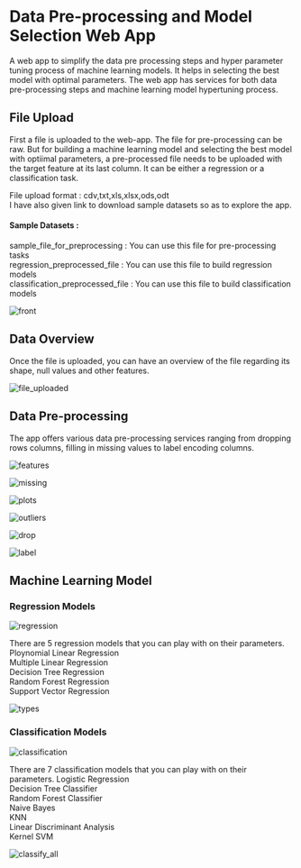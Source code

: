 # Data Pre-processing and Model Selection Web App
A web app to simplify the data pre processing steps and hyper parameter tuning process of machine learning models. It helps in selecting the best model with optimal parameters.
The web app has services for both data pre-processing steps and machine learning model hypertuning process.

## File Upload
First a file is uploaded to the web-app. The file for pre-processing can be raw. But for building a machine learning model and selecting the best model with optiimal parameters, a pre-processed file needs to be uploaded with the target feature at its last column. It can be either a regression or a classification task.

File upload format : cdv,txt,xls,xlsx,ods,odt<br />
I have also given link to download sample datasets so as to explore the app.<br />

#### Sample Datasets :

sample_file_for_preprocessing    : You can use this file for pre-processing tasks <br />
regression_preprocessed_file     : You can use this file to build regression models <br />
classification_preprocessed_file : You can use this file to build classification models <br />


![front](https://user-images.githubusercontent.com/72215169/171049013-9d06a1fd-c22f-48ce-a2b3-6209225681c8.jpg)


## Data Overview

Once the file is uploaded, you can have an overview of the file regarding its shape, null values and other features. <br />

![file_uploaded](https://user-images.githubusercontent.com/72215169/171049028-a1b4eaa3-0bd7-4117-adfc-9d45d692f763.jpg)


## Data Pre-processing

The app offers various data pre-processing services ranging from dropping rows columns, filling in missing values to label encoding columns.


![features](https://user-images.githubusercontent.com/72215169/171049041-cee8be8b-0d42-43ed-ab68-d56520fdbb3e.jpg)


![missing](https://user-images.githubusercontent.com/72215169/171049048-920c071a-11c0-487e-b6f5-a5a7b8d6b3ce.jpg)





![plots](https://user-images.githubusercontent.com/72215169/171049057-f201885b-5664-4ba6-9a9d-268c55c91bbc.jpg)




![outliers](https://user-images.githubusercontent.com/72215169/171049067-3d34dd59-8a6f-4535-8bbf-41185c06aba1.jpg)




![drop](https://user-images.githubusercontent.com/72215169/171049087-342a35a7-b995-40fe-9121-5e835472ce80.jpg)




![label](https://user-images.githubusercontent.com/72215169/171049091-d9b012d8-6bb4-4fef-a7ab-515e6c172b86.jpg)


## Machine Learning Model

### Regression Models

![regression](https://user-images.githubusercontent.com/72215169/171049099-fddbd181-e224-4583-9ec4-298f14359ec2.jpg)

There are 5 regression models that you can play with on their parameters.
Ploynomial Linear Regression <br />
Multiple Linear Regression <br />
Decision Tree Regression <br />
Random Forest Regression <br />
Support Vector Regression <br />

![types](https://user-images.githubusercontent.com/72215169/171049119-cd1a0075-4faf-48e8-aa63-1e0c99d7a41d.jpg)

### Classification Models


![classification](https://user-images.githubusercontent.com/72215169/171049126-a55ca6d2-adec-447b-a4cc-c0ed06664ebb.jpg)

There are 7 classification models that you can play with on their parameters.
Logistic Regression <br />
Decision Tree Classifier <br />
Random Forest Classifier <br />
Naive Bayes <br />
KNN <br />
Linear Discriminant Analysis <br />
Kernel SVM <br />

![classify_all](https://user-images.githubusercontent.com/72215169/171049142-cc44ef00-069e-4899-b101-7620bd2f6bca.jpg)





